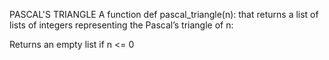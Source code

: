 PASCAL'S TRIANGLE
A function def pascal_triangle(n): that returns a list of lists of integers representing the Pascal’s triangle of n:

Returns an empty list if n <= 0
